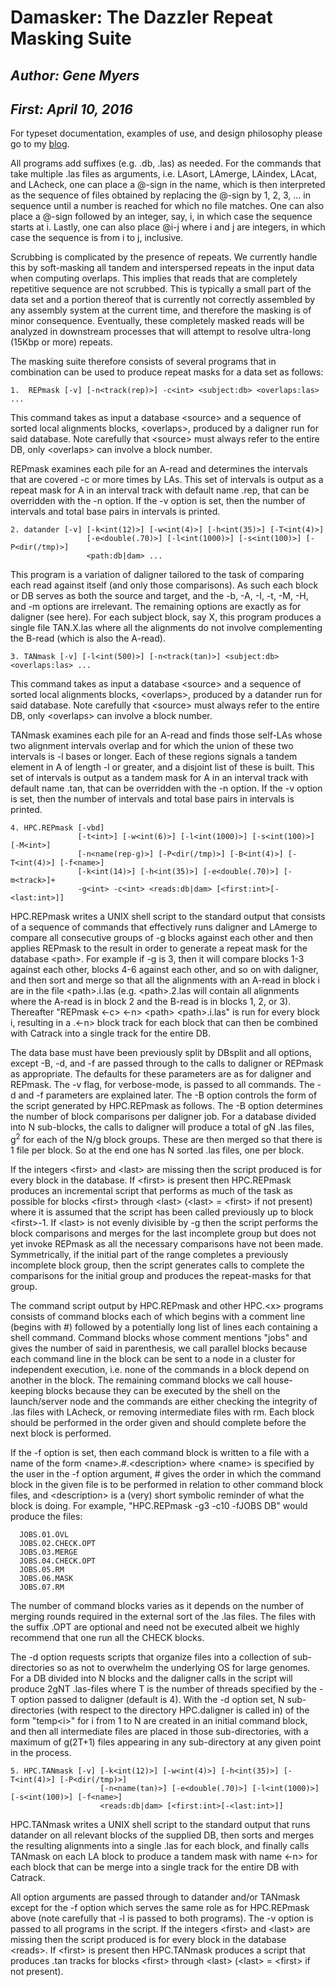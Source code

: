 
# Damasker: The Dazzler Repeat Masking Suite

## _Author:  Gene Myers_
## _First:   April 10, 2016_

For typeset documentation, examples of use, and design philosophy please go to
my [blog](https://dazzlerblog.wordpress.com/command-guides/damasker-commands).

All programs add suffixes (e.g. .db, .las) as needed.
For the commands that take multiple .las files as arguments, i.e. LAsort, LAmerge, LAindex, LAcat,
and LAcheck, one can place a @-sign in the name, which is then interpreted as the sequence of files
obtained by replacing the @-sign by 1, 2, 3, ... in sequence until a number is reached for
which no file matches.  One can also place a @-sign followed by an integer, say, i, in which
case the sequence starts at i.  Lastly, one can also place @i-j where i and j are integers, in
which case the sequence is from i to j, inclusive.

Scrubbing is complicated by the presence of repeats.  We currently handle this by soft-masking all
tandem and interspersed repeats in the input data when computing overlaps.  This implies that reads
that are completely repetitive sequence are not scrubbed.  This is typically a small part of the
data set and a portion thereof that is currently not correctly assembled by any assembly system at
the current time, and therefore the masking is of minor consequence.  Eventually, these completely
masked reads will be analyzed in downstream processes that will attempt to resolve ultra-long
(15Kbp or more) repeats.

The masking suite therefore consists of several programs that in combination can be used to
produce repeat masks for a data set as follows:

```
1.  REPmask [-v] [-n<track(rep)>] -c<int> <subject:db> <overlaps:las> ...
```

This command takes as input a database \<source\> and a sequence of sorted local alignments blocks, \<overlaps\>, produced by a daligner run for said database.  Note carefully that \<source\> must always refer to the entire DB, only \<overlaps\> can involve a block number.

REPmask examines each pile for an A-read and determines the intervals that are covered -c or more times by LAs.  This set of intervals is output as a repeat mask for A in an interval track with default name .rep, that can be overridden with the -n option.  If the -v option is set, then the number of intervals and total base pairs in intervals is printed.

```
2. datander [-v] [-k<int(12)>] [-w<int(4)>] [-h<int(35)>] [-T<int(4)>]
                 [-e<double(.70)>] [-l<int(1000)>] [-s<int(100)>] [-P<dir(/tmp)>]
                 <path:db|dam> ...
```

This program is a variation of daligner tailored to the task of comparing each read against itself (and only those comparisons).   As such each block or DB serves as both the source and target, and the -b, -A, -I, -t, -M, -H, and -m options are irrelevant.  The remaining options are exactly as for daligner (see here).  For each subject block, say X, this program produces a single file TAN.X.las where all the alignments do not involve complementing the B-read (which is also the A-read).

```
3. TANmask [-v] [-l<int(500)>] [-n<track(tan)>] <subject:db> <overlaps:las> ...
```

This command takes as input a database \<source\> and a sequence of sorted local alignments blocks, \<overlaps\>, produced by a datander run for said database.  Note carefully that \<source\> must always refer to the entire DB, only \<overlaps\> can involve a block number.

TANmask examines each pile for an A-read and finds those self-LAs whose two alignment intervals overlap and for which the union of these two intervals is -l bases or longer.  Each of these regions signals a tandem element in A of length -l or greater, and a disjoint list of these is built.  This set of intervals is output as a tandem mask for A in an interval track with default name .tan, that can be overridden with the -n option.  If the -v option is set, then the number of intervals and total base pairs in intervals is printed.

```
4. HPC.REPmask [-vbd]
               [-t<int>] [-w<int(6)>] [-l<int(1000)>] [-s<int(100)>] [-M<int>]
               [-n<name(rep-g)>] [-P<dir(/tmp)>] [-B<int(4)>] [-T<int(4)>] [-f<name>] 
               [-k<int(14)>] [-h<int(35)>] [-e<double(.70)>] [-m<track>]+
               -g<int> -c<int> <reads:db|dam> [<first:int>[-<last:int>]]
```

HPC.REPmask writes a UNIX shell script to the standard output that consists of a sequence of
commands that effectively runs daligner and LAmerge to compare all consecutive groups
of -g blocks against each other and then applies REPmask to the result in order to generate a
repeat mask for the database \<path\>.   For example if -g is 3, then it will compare blocks
1-3 against each other, blocks 4-6 against each other, and so on with daligner, and then sort
and merge so that all the alignments with an A-read in block i are in the file \<path\>.i.las
(e.g. \<path\>.2.las will contain all alignments where the A-read is in block 2 and the B-read
is in blocks 1, 2, or 3).  Thereafter "REPmask \<-c\> \<-n\> \<path\> \<path\>.i.las" is run
for every block i, resulting in a .\<-n\> block track for each block that can then be combined with
Catrack into a single track for the entire DB.

The data base must have been previously split by DBsplit and all options, except -B, -d, and -f are passed through to the calls to daligner or REPmask as appropriate. The defaults for these parameters are as for daligner and REPmask. The -v flag, for verbose-mode, is passed to all commands.  The -d and -f parameters are explained later.  The -B option controls the form of the script generated by HPC.REPmask as follows.  The -B option determines the number of block comparisons per daligner job.
For a database divided into N sub-blocks, the calls to daligner will produce a total of gN .las files, g<sup>2</sup> for each of the N/g block groups. These are then merged so that there is 1 file per block. So at the end one has N sorted .las files, one per block.

If the integers \<first\> and \<last\> are missing then the script produced is for every block in the database. If \<first\> is present then HPC.REPmask produces an incremental script that performs as much of the task as possible for blocks \<first\> through \<last\> (\<last\> = \<first\> if not present) where it is assumed that the script has been called previously up to block \<first\>-1.  If \<last\> is not evenly divisible by -g then the script performs the block comparisons and merges for the last incomplete group but does not yet invoke REPmask as all the necessary comparisons have not been made.  Symmetrically, if the initial part of the range completes a previously incomplete block group, then the script generates calls to complete the comparisons for the initial group and produces the repeat-masks for that group.

The command script output by HPC.REPmask and other HPC.\<x\> programs consists of command blocks each of which begins with a comment line (begins with #) followed by a potentially long list of lines each containing a shell command.  Command blocks whose comment mentions "jobs" and gives the number of said in parenthesis, we call parallel blocks because each command line in the block can be sent to a node in a cluster for independent execution, i.e. none of the commands in a block depend on another in the block.  The remaining command blocks we call house-keeping blocks because they can be executed by the shell on the launch/server node and the commands are either checking the integrity of .las files with LAcheck, or removing intermediate files with rm. Each block should be performed in the order given and should complete before the next block is performed.

If the -f option is set, then each command block is written to a file with a name of the form \<name\>.#.\<description\> where \<name\> is specified by the user in the -f option argument, # gives the order in which the command block in the given file is to be performed in relation to other command block files, and \<description\> is a (very) short symbolic reminder of what the block is doing.  For example, "HPC.REPmask -g3 -c10 -fJOBS DB" would produce the files:

```
  JOBS.01.OVL
  JOBS.02.CHECK.OPT
  JOBS.03.MERGE
  JOBS.04.CHECK.OPT
  JOBS.05.RM
  JOBS.06.MASK
  JOBS.07.RM
```

The number of command blocks varies as it depends on the number of merging rounds required in the external sort of the .las files.  The files with the suffix .OPT are optional and need not be executed albeit we highly recommend that one run all the CHECK blocks.

The -d option requests scripts that organize files into a collection of sub-directories so as not to overwhelm the underlying OS for large genomes.  For a DB divided into N blocks and the daligner calls in the script will produce 2gNT .las-files where T is the number of threads specified by the -T option passed to daligner (default is 4).  With the -d option set, N sub-directories (with respect to the directory HPC.daligner is called in) of the form "temp\<i\>" for i from 1 to N are created in an initial command block, and then all intermediate files are placed in those sub-directories, with a maximum of g(2T+1) files appearing in any sub-directory at any given point in the process.

```
5. HPC.TANmask [-v] [-k<int(12)>] [-w<int(4)>] [-h<int(35)>] [-T<int(4)>] [-P<dir(/tmp)>]
                    [-n<name(tan)>] [-e<double(.70)>] [-l<int(1000)>] [-s<int(100)>] [-f<name>]
                    <reads:db|dam> [<first:int>[-<last:int>]]
```

HPC.TANmask writes a UNIX shell script to the standard output that runs datander on all relevant blocks of the supplied DB, then sorts and merges the resulting alignments into a single .las for each block, and finally calls TANmask on each LA block to produce a tandem mask with name \<-n\> for each block that can be merge into a single track for the entire DB with Catrack.

All option arguments are passed through to datander and/or TANmask except for the -f option which serves the same role as for HPC.REPmask above (note carefully that -l is passed to both programs).  The -v option is passed to all programs in the script.  If the integers \<first\> and \<last\> are missing then the script produced is for every block in the database \<reads\>. If \<first\> is present then HPC.TANmask produces a script that produces .tan tracks for blocks \<first\> through \<last\> (\<last\> = \<first\> if not present).
